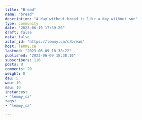 ```yaml
---
title: "Bread" 
name: "bread"
description: "A day without bread is like a day without sun"
type: community
date: "2023-06-19 17:59:26"
draft: false
nsfw: false
actor_id: "https://lemmy.ca/c/bread"
host: lemmy.ca
lastmod: "2023-06-09 18:38:22"
published: "2023-06-09 18:38:10"
subscribers: 116
posts: 8
comments: 20
weight: 8
dau: 5
wau: 10
mau: 10
instances:
- "lemmy_ca"
tags: 
- "lemmy_ca"

---
```

